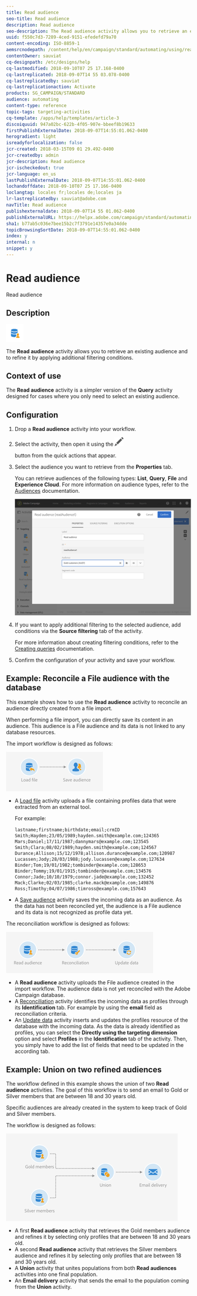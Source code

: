 ```yaml
---
title: Read audience
seo-title: Read audience
description: Read audience
seo-description: The Read audience activity allows you to retrieve an existing audience and to refine it by applying additional filtering conditions.
uuid: f550c7d3-7289-4ced-9151-efedefd79a70
content-encoding: ISO-8859-1
aemsrcnodepath: /content/help/en/campaign/standard/automating/using/read-audience
contentOwner: sauviat
cq-designpath: /etc/designs/help
cq-lastmodified: 2018-09-10T07 25 17.168-0400
cq-lastreplicated: 2018-09-07T14 55 03.078-0400
cq-lastreplicatedby: sauviat
cq-lastreplicationaction: Activate
products: SG_CAMPAIGN/STANDARD
audience: automating
content-type: reference
topic-tags: targeting-activities
cq-template: /apps/help/templates/article-3
discoiquuid: 947a02bc-622b-4f05-907e-bbeef8b19633
firstPublishExternalDate: 2018-09-07T14:55:01.062-0400
herogradient: light
isreadyforlocalization: false
jcr-created: 2018-03-15T09 01 29.492-0400
jcr-createdby: admin
jcr-description: Read audience
jcr-ischeckedout: true
jcr-language: en_us
lastPublishExternalDate: 2018-09-07T14:55:01.062-0400
lochandoffdate: 2018-09-10T07 25 17.166-0400
loclangtag: locales fr;locales de;locales ja
lr-lastreplicatedby: sauviat@adobe.com
navTitle: Read audience
publishexternaldate: 2018-09-07T14 55 01.062-0400
publishExternalURL: https://helpx.adobe.com/campaign/standard/automating/using/read-audience.html
sha1: b77ab5c036e7bee15b2c7f3791e14357e0a34dde
topicBrowsingSortDate: 2018-09-07T14:55:01.062-0400
index: y
internal: n
snippet: y
---
```


# Read audience

Read audience

## Description

![](assets/prefill.png)

The **Read audience** activity allows you to retrieve an existing audience and to refine it by applying additional filtering conditions.

## Context of use

The **Read audience** activity is a simpler version of the **Query** activity designed for cases where you only need to select an existing audience.

## Configuration

1. Drop a **Read audience** activity into your workflow.
1. Select the activity, then open it using the  ![](assets/edit_darkgrey-24px.png)

   button from the quick actions that appear.
1. Select the audience you want to retrieve from the **Properties** tab.

   You can retrieve audiences of the following types: **List**, **Query**, **File** and **Experience Cloud**. For more information on audience types, refer to the [Audiences](../../audiences/using/about-audiences.md) documentation.

   ![](assets/readaudience_activity1.png)

1. If you want to apply additional filtering to the selected audience, add conditions via the **Source filtering** tab of the activity.

   For more information about creating filtering conditions, refer to the [Creating queries](../../automating/using/editing-queries.md#creating-queries) documentation.

1. Confirm the configuration of your activity and save your workflow.

## Example: Reconcile a File audience with the database

This example shows how to use the **Read audience** activity to reconcile an audience directly created from a file import.

When performing a file import, you can directly save its content in an audience. This audience is a File audience and its data is not linked to any database resources.

The import workflow is designed as follows:

![](assets/readaudience_activity_example3.png)

* A [Load file](../../automating/using/load-file.md) activity uploads a file containing profiles data that were extracted from an external tool.

  For example:

  ```
  lastname;firstname;birthdate;email;crmID
  Smith;Hayden;23/05/1989;hayden.smith@example.com;124365
  Mars;Daniel;17/11/1987;dannymars@example.com;123545
  Smith;Clara;08/02/1989;hayden.smith@example.com;124567
  Durance;Allison;15/12/1978;allison.durance@example.com;120987
  Lucassen;Jody;28/03/1988;jody.lucassen@example.com;127634
  Binder;Tom;19/01/1982;tombinder@example.com;128653
  Binder;Tommy;19/01/1915;tombinder@example.com;134576
  Connor;Jade;10/10/1979;connor.jade@example.com;132452
  Mack;Clarke;02/03/1985;clarke.mack@example.com;149876
  Ross;Timothy;04/07/1986;timross@example.com;157643
  ```

* A [Save audience](../../automating/using/save-audience.md) activity saves the incoming data as an audience. As the data has not been reconciled yet, the audience is a File audience and its data is not recognized as profile data yet.

The reconciliation workflow is designed as follows:

![](assets/readaudience_activity_example2.png)

* A **Read audience** activity uploads the File audience created in the import workflow. The audience data is not yet reconciled with the Adobe Campaign database.
* A [Reconciliation](../../automating/using/reconciliation.md) activity identifies the incoming data as profiles through its **Identification** tab. For example by using the **email** field as reconciliation criteria.
* An [Update data](../../automating/using/update-data.md) activity inserts and updates the profiles resource of the database with the incoming data. As the data is already identified as profiles, you can select the **Directly using the targeting dimension** option and select **Profiles** in the **Identification** tab of the activity. Then, you simply have to add the list of fields that need to be updated in the according tab.

## Example: Union on two refined audiences

The workflow defined in this example shows the union of two **Read audience** activities. The goal of this workflow is to send an email to Gold or Silver members that are between 18 and 30 years old.

Specific audiences are already created in the system to keep track of Gold and Silver members.

The workflow is designed as follows:

![](assets/readaudience_activity_example1.png)

* A first **Read audience** activity that retrieves the Gold members audience and refines it by selecting only profiles that are between 18 and 30 years old.
* A second **Read audience** activity that retrieves the Silver members audience and refines it by selecting only profiles that are between 18 and 30 years old.
* A **Union** activity that unites populations from both **Read audiences** activities into one final population.
* An **Email delivery** activity that sends the email to the population coming from the **Union** activity.

